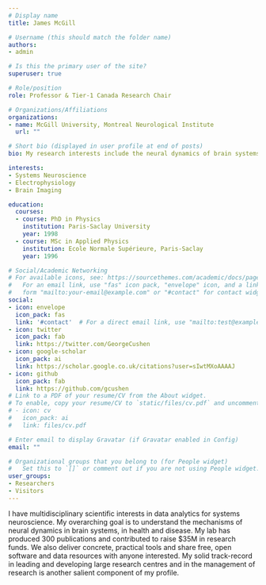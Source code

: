 ```yaml
---
# Display name
title: James McGill

# Username (this should match the folder name)
authors:
- admin

# Is this the primary user of the site?
superuser: true

# Role/position
role: Professor & Tier-1 Canada Research Chair

# Organizations/Affiliations
organizations:
- name: McGill University, Montreal Neurological Institute
  url: ""

# Short bio (displayed in user profile at end of posts)
bio: My research interests include the neural dynamics of brain systems in health and disease.

interests:
- Systems Neuroscience
- Electrophysiology
- Brain Imaging

education:
  courses:
  - course: PhD in Physics
    institution: Paris-Saclay University
    year: 1998
  - course: MSc in Applied Physics
    institution: Ecole Normale Supérieure, Paris-Saclay
    year: 1996

# Social/Academic Networking
# For available icons, see: https://sourcethemes.com/academic/docs/page-builder/#icons
#   For an email link, use "fas" icon pack, "envelope" icon, and a link in the
#   form "mailto:your-email@example.com" or "#contact" for contact widget.
social:
- icon: envelope
  icon_pack: fas
  link: '#contact'  # For a direct email link, use "mailto:test@example.org".
- icon: twitter
  icon_pack: fab
  link: https://twitter.com/GeorgeCushen
- icon: google-scholar
  icon_pack: ai
  link: https://scholar.google.co.uk/citations?user=sIwtMXoAAAAJ
- icon: github
  icon_pack: fab
  link: https://github.com/gcushen
# Link to a PDF of your resume/CV from the About widget.
# To enable, copy your resume/CV to `static/files/cv.pdf` and uncomment the lines below.
# - icon: cv
#   icon_pack: ai
#   link: files/cv.pdf

# Enter email to display Gravatar (if Gravatar enabled in Config)
email: ""

# Organizational groups that you belong to (for People widget)
#   Set this to `[]` or comment out if you are not using People widget.
user_groups:
- Researchers
- Visitors
---
```


I have multidisciplinary scientific interests in data analytics for systems neuroscience. My overarching goal is to understand the mechanisms of neural dynamics in brain systems, in health and disease. My lab has produced 300 publications and contributed to raise $35M in research funds. We also deliver concrete, practical tools and share free, open software and data resources with anyone interested. My solid track-record in leading and developing large research centres and in the management of research is another salient component of my profile.
